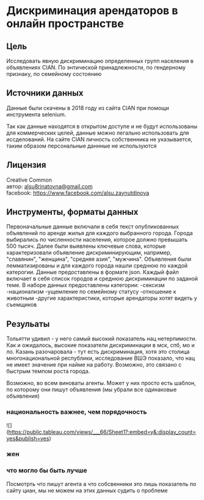 # Дискриминация арендаторов в онлайн пространстве

## Цель  
Исследовать явную дискриминацию определенных групп населения в объявлениях CIAN.  По энтической принадлежности, по гендерному признаку, по семейному состоянию

## Источники данных  
Данные были скачены в 2018 году из сайта CIAN при помощи инструмента selenium.

Так как данные находятся в открытом доступе и не будут использованы для коммерческих целей, данные можно легально
использовать для иссделований. На сайте CIAN личность собственника не указывается, таким образом персональные даннные не используются

## Лицензия
Creative Common   
автор: alsu8rinatovna@gmail.com   
facebook: https://www.facebook.com/alsu.zaynutdinova

## Инструменты, форматы данных  
Первоначальные данные включали в себя текст опубликованных объявлений по аренде жилья для каждого выбранного города. Города выбирались по 
численности населения, которое должно превышать 500 тысяч. Далее были выявлены ключевые слова, которые характеризовали объявление 
дискриминирующим, например, "славянин", "женщина", "средняя азия", "мужчина". Объявления были лемматизированы и для каждого города нашли среднюю по каждой катерогии.
Данные предоставлены в формате json. Каждый файл включает в себя список городов и среднюю дискриминации по заданой теме. В наборе данных предоставлены категории:
-сексизм
-национализм
-ущемление по семейному статусу
-отношение к животным
-другие характеристики, которые арендаторы хотят видеть у съемщиков

## Резульаты

Тольятти удивил - у него самый высокий показатель нац нетерпимости.
Как и ожидалось, высокие показатели дискриминации в мск, спб, мо и ло.
Казань разочаровала - тут есть дискриминация, хотя это столица многонациональной республики, исследование ВШЭ показало, что нац не имеет значение при найме на работу. Возможно, это связано с быстрым темпом роста города.

Возможно, во всем виноваты агенты. Может у них просто есть шаблон, по которому они пишут объявления (мы убрали все одинаковые объявления)

### национальность важнее, чем порядочность

![] (https://public.tableau.com/views/___66/Sheet1?:embed=y&:display_count=yes&publish=yes)

### жен

### что могло бы быть лучше
Посмотрть что пишут агента а что собсвенники
это лишь показатель по сайту циан, мы не можем на этих данных судить о проблеме




 

 



